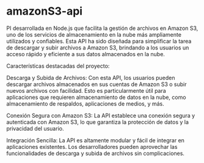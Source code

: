 # amazonS3-api
PI desarrollada en Node.js que facilita la gestión de archivos en Amazon S3, uno de los servicios de almacenamiento en la nube más ampliamente utilizados y confiables. Esta API ha sido diseñada para simplificar la tarea de descargar y subir archivos a Amazon S3, brindando a los usuarios un acceso rápido y eficiente a sus datos almacenados en la nube.

Características destacadas del proyecto:

Descarga y Subida de Archivos: Con esta API, los usuarios pueden descargar archivos almacenados en sus cuentas de Amazon S3 o subir nuevos archivos con facilidad. Esto es particularmente útil para aplicaciones que requieren almacenamiento de datos en la nube, como almacenamiento de respaldos, aplicaciones de medios, y más.

Conexión Segura con Amazon S3: La API establece una conexión segura y autenticada con Amazon S3, lo que garantiza la protección de datos y la privacidad del usuario.

Integración Sencilla: La API es altamente modular y fácil de integrar en aplicaciones existentes. Los desarrolladores pueden aprovechar las funcionalidades de descarga y subida de archivos sin complicaciones.
